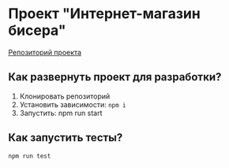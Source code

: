 # Проект "Интернет-магазин бисера"
[Репозиторий проекта](https://github.com/jq2st/inj_prj)
## Как развернуть проект для разработки?
1. Клонировать репозиторий
2. Установить зависимости: `npm i`
3. Запустить: npm run start
## Как запустить тесты?
`npm run test`